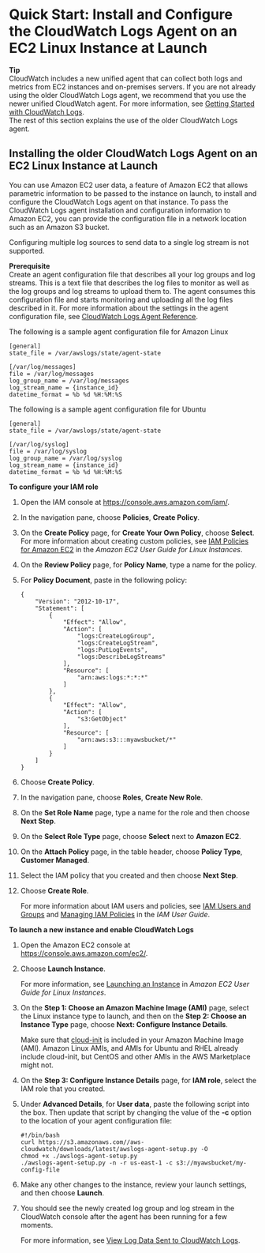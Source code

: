 # Quick Start: Install and Configure the CloudWatch Logs Agent on an EC2 Linux Instance at Launch<a name="EC2NewInstanceCWL"></a>

**Tip**  
CloudWatch includes a new unified agent that can collect both logs and metrics from EC2 instances and on\-premises servers\. If you are not already using the older CloudWatch Logs agent, we recommend that you use the newer unified CloudWatch agent\. For more information, see [Getting Started with CloudWatch Logs](CWL_GettingStarted.md)\.   
The rest of this section explains the use of the older CloudWatch Logs agent\.

## Installing the older CloudWatch Logs Agent on an EC2 Linux Instance at Launch<a name="EC2NewInstanceCWL-oldagent"></a>

You can use Amazon EC2 user data, a feature of Amazon EC2 that allows parametric information to be passed to the instance on launch, to install and configure the CloudWatch Logs agent on that instance\. To pass the CloudWatch Logs agent installation and configuration information to Amazon EC2, you can provide the configuration file in a network location such as an Amazon S3 bucket\.

Configuring multiple log sources to send data to a single log stream is not supported\.

**Prerequisite**  
Create an agent configuration file that describes all your log groups and log streams\. This is a text file that describes the log files to monitor as well as the log groups and log streams to upload them to\. The agent consumes this configuration file and starts monitoring and uploading all the log files described in it\. For more information about the settings in the agent configuration file, see [CloudWatch Logs Agent Reference](AgentReference.md)\.

The following is a sample agent configuration file for Amazon Linux

```
[general]
state_file = /var/awslogs/state/agent-state  
 
[/var/log/messages]
file = /var/log/messages
log_group_name = /var/log/messages
log_stream_name = {instance_id}
datetime_format = %b %d %H:%M:%S
```

The following is a sample agent configuration file for Ubuntu

```
[general]
state_file = /var/awslogs/state/agent-state
 
[/var/log/syslog]
file = /var/log/syslog
log_group_name = /var/log/syslog
log_stream_name = {instance_id}
datetime_format = %b %d %H:%M:%S
```

**To configure your IAM role**

1. Open the IAM console at [https://console\.aws\.amazon\.com/iam/](https://console.aws.amazon.com/iam/)\.

1. In the navigation pane, choose **Policies**, **Create Policy**\.

1. On the **Create Policy** page, for **Create Your Own Policy**, choose **Select**\. For more information about creating custom policies, see [IAM Policies for Amazon EC2](https://docs.aws.amazon.com/AWSEC2/latest/UserGuide/iam-policies-for-amazon-ec2.html) in the *Amazon EC2 User Guide for Linux Instances*\.

1. On the **Review Policy** page, for **Policy Name**, type a name for the policy\.

1. For **Policy Document**, paste in the following policy:

   ```
   {
       "Version": "2012-10-17",
       "Statement": [
           {
               "Effect": "Allow",
               "Action": [
                   "logs:CreateLogGroup",
                   "logs:CreateLogStream",
                   "logs:PutLogEvents",
                   "logs:DescribeLogStreams"
               ],
               "Resource": [
                   "arn:aws:logs:*:*:*"
               ]
           },
           {
               "Effect": "Allow",
               "Action": [
                   "s3:GetObject"
               ],
               "Resource": [
                   "arn:aws:s3:::myawsbucket/*"
               ]
           }
       ]
   }
   ```

1. Choose **Create Policy**\.

1. In the navigation pane, choose **Roles**, **Create New Role**\.

1. On the **Set Role Name** page, type a name for the role and then choose **Next Step**\.

1. On the **Select Role Type** page, choose **Select** next to **Amazon EC2**\.

1. On the **Attach Policy** page, in the table header, choose **Policy Type**, **Customer Managed**\.

1. Select the IAM policy that you created and then choose **Next Step**\.

1. Choose **Create Role**\.

   For more information about IAM users and policies, see [IAM Users and Groups](https://docs.aws.amazon.com/IAM/latest/UserGuide/Using_WorkingWithGroupsAndUsers.html) and [Managing IAM Policies](https://docs.aws.amazon.com/IAM/latest/UserGuide/ManagingPolicies.html) in the *IAM User Guide*\.

**To launch a new instance and enable CloudWatch Logs**

1. Open the Amazon EC2 console at [https://console\.aws\.amazon\.com/ec2/](https://console.aws.amazon.com/ec2/)\.

1. Choose **Launch Instance**\.

   For more information, see [Launching an Instance](https://docs.aws.amazon.com/AWSEC2/latest/UserGuide/launching-instance.html) in *Amazon EC2 User Guide for Linux Instances*\.

1. On the **Step 1: Choose an Amazon Machine Image \(AMI\)** page, select the Linux instance type to launch, and then on the **Step 2: Choose an Instance Type** page, choose **Next: Configure Instance Details**\.

   Make sure that [cloud\-init](http://cloudinit.readthedocs.org/en/latest/index.html) is included in your Amazon Machine Image \(AMI\)\. Amazon Linux AMIs, and AMIs for Ubuntu and RHEL already include cloud\-init, but CentOS and other AMIs in the AWS Marketplace might not\.

1. On the **Step 3: Configure Instance Details** page, for **IAM role**, select the IAM role that you created\.

1. Under **Advanced Details**, for **User data**, paste the following script into the box\. Then update that script by changing the value of the **\-c** option to the location of your agent configuration file:

   ```
   #!/bin/bash
   curl https://s3.amazonaws.com//aws-cloudwatch/downloads/latest/awslogs-agent-setup.py -O
   chmod +x ./awslogs-agent-setup.py
   ./awslogs-agent-setup.py -n -r us-east-1 -c s3://myawsbucket/my-config-file
   ```

1. Make any other changes to the instance, review your launch settings, and then choose **Launch**\.

1. You should see the newly created log group and log stream in the CloudWatch console after the agent has been running for a few moments\.

   For more information, see [View Log Data Sent to CloudWatch Logs](Working-with-log-groups-and-streams.md#ViewingLogData)\.